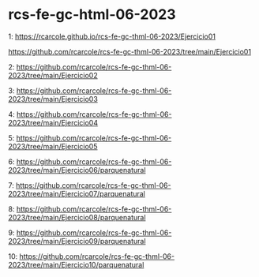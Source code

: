 # rcs-fe-gc-html-06-2023

1:
https://rcarcole.github.io/rcs-fe-gc-thml-06-2023/Ejercicio01

https://github.com/rcarcole/rcs-fe-gc-thml-06-2023/tree/main/Ejercicio01

2:
https://github.com/rcarcole/rcs-fe-gc-thml-06-2023/tree/main/Ejercicio02


3:
https://github.com/rcarcole/rcs-fe-gc-thml-06-2023/tree/main/Ejercicio03


4:
https://github.com/rcarcole/rcs-fe-gc-thml-06-2023/tree/main/Ejercicio04


5:
https://github.com/rcarcole/rcs-fe-gc-thml-06-2023/tree/main/Ejercicio05


6:
https://github.com/rcarcole/rcs-fe-gc-thml-06-2023/tree/main/Ejercicio06/parquenatural


7:
https://github.com/rcarcole/rcs-fe-gc-thml-06-2023/tree/main/Ejercicio07/parquenatural


8:
https://github.com/rcarcole/rcs-fe-gc-thml-06-2023/tree/main/Ejercicio08/parquenatural


9:
https://github.com/rcarcole/rcs-fe-gc-thml-06-2023/tree/main/Ejercicio09/parquenatural


10:
https://github.com/rcarcole/rcs-fe-gc-thml-06-2023/tree/main/Ejercicio10/parquenatural

